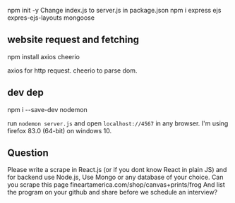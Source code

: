 npm init -y
Change index.js to server.js in package.json
npm i express ejs expres-ejs-layouts mongoose

## website request and fetching

npm install axios cheerio

axios for http request.
cheerio to parse dom.

## dev dep

npm i --save-dev nodemon

run `nodemon server.js` and open `localhost://4567` in any browser. I'm using firefox 83.0 (64-bit) on windows 10.

## Question

Please write a scrape in React.js (or if you dont know React in plain JS) and for backend use Node.js, Use Mongo or any database of your choice.
Can you scrape this page fineartamerica.com/shop/canvas+prints/frog
And list the program on your github and share before we schedule an interview?
